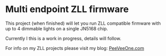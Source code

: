 # Multi endpoint ZLL firmware

This project (when finished) will let you run ZLL compatible firmware with up to 4 dimmable lights on a single JN5168 chip.

Currently I this is a work in progress, details will follow. 


For info on my ZLL projects please visit my blog: [PeeVeeOne.com](http://peeveeone.com/?tag=light-link)



